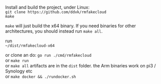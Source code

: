 Install and build the project, under Linux:  
`git clone https://github.com/ddvk/rmfakecloud`  
`make`

`make` will just build the x64 binary. If you need binaries for other architectures, you should instead run `make all`.

run  
`~/dist/rmfakecloud-x64`

or clone an do: `go run ./cmd/rmfakecloud`  
or `make run`  
or `make all` artifacts are in the `dist` folder. the Arm binaries work on pi3 / Synology etc  
or `make docker && ./rundocker.sh`
